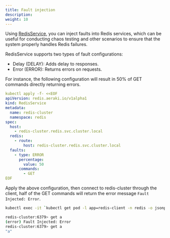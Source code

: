 ```yaml
---
title: Fault injection
description: 
weight: 10
---
```


Using [RedisService](https://aeraki.net/zh/docs/v1.x/reference/redis/#RedisService), you can inject faults into Redis services, which can be useful for conducting chaos testing and other scenarios to ensure that the system properly handles Redis failures.

RedisService supports two types of fault configurations:

- Delay (DELAY): Adds delay to responses.
- Error (ERROR): Returns errors on requests.

For instance, the following configuration will result in 50% of GET commands directly returning errors.

```yaml
kubectl apply -f- <<EOF
apiVersion: redis.aeraki.io/v1alpha1
kind: RedisService
metadata:
  name: redis-cluster
  namespace: redis
spec:
  host:
    - redis-cluster.redis.svc.cluster.local
  redis:
    - route:
        host: redis-cluster.redis.svc.cluster.local
  faults:
    - type: ERROR
      percentage: 
        value: 50
      commands:
        - GET
EOF
```

Apply the above configuration, then connect to redis-cluster through the client, half of the GET commands will return the error message `Fault Injected: Error`.

```bash
kubectl exec -it `kubectl get pod -l app=redis-client -n redis -o jsonpath="{.items[0].metadata.name}"` -c redis-client -n redis -- redis-cli -h redis-cluster

redis-cluster:6379> get a
(error) Fault Injected: Error
redis-cluster:6379> get a
"a"
```